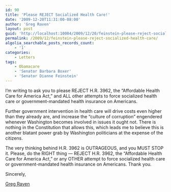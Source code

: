 ```yaml
---
id: 90
title: 'Please REJECT Socialized Health Care!'
date: '2009-12-20T11:31:00-08:00'
author: 'Greg Raven'
layout: post
guid: 'http://localhost:10004/2009/12/20/feinstein-please-reject-socialized-health-care/'
permalink: /2009/12/feinstein-please-reject-socialized-health-care/
algolia_searchable_posts_records_count:
    - '1'
categories:
    - Letters
tags:
    - Obamacare
    - 'Senator Barbara Boxer'
    - 'Senator Dianne Feinstein'
---
```


I’m writing to ask you to please REJECT H.R. 3962, the “Affordable Health Care for America Act,” and ALL other attempts to force socialized health care or government-mandated health insurance on Americans.  
  
Further government intervention in health care will drive costs even higher than they already are, and increase the “culture of corruption” engendered whenever Washington becomes involved in issues it ought not. There is nothing in the Constitution that allows this, which leads me to believe this is another blatant power grab by Washington politicians at the expense of the citizens.

The very thinking behind H.R. 3962 is OUTRAGEOUS, and you MUST STOP it. Please, do the RIGHT thing — REJECT H.R. 3962, the “Affordable Health Care for America Act,” or any OTHER attempt to force socialized health care or government-mandated health insurance on Americans. Thank you.

Sincerely,

[Greg Raven](https://www.gregraven.org/)